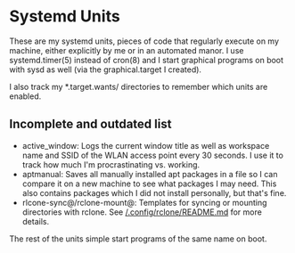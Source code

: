 # Systemd Units

These are my systemd units, pieces of code that regularly execute on my machine, either explicitly by me or in an automated manor.
I use systemd.timer(5) instead of cron(8) and I start graphical programs on boot with sysd as well (via the graphical.target I created).

I also track my *.target.wants/ directories to remember which units are enabled.

## Incomplete and outdated list

- active_window: Logs the current window title as well as workspace name
  and SSID of the WLAN access point every 30 seconds. I use it to track how
  much I'm procrastinating vs. working.
- aptmanual: Saves all manually installed apt packages in a file so I can
  compare it on a new machine to see what packages I may need. This also
  contains packages which I did not install personally, but that's fine.
- rlcone-sync@/rclone-mount@: Templates for syncing or mounting directories
  with rclone. See [/.config/rclone/README.md](/.config/rclone/README.md) for
  more details.

The rest of the units simple start programs of the same name on boot.
